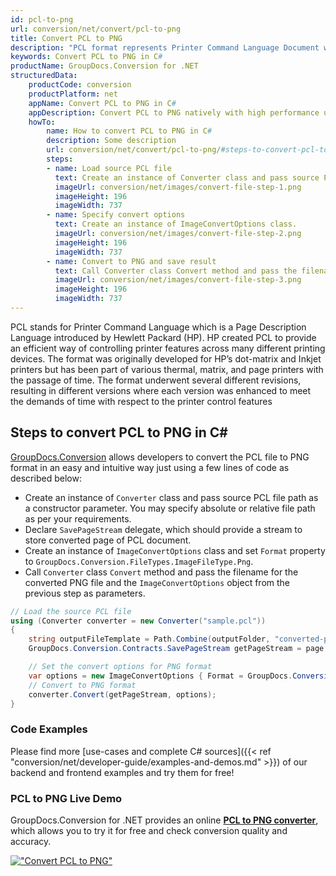 ```yaml
---
id: pcl-to-png
url: conversion/net/convert/pcl-to-png
title: Convert PCL to PNG
description: "PCL format represents Printer Command Language Document with .pcl extension. Learn how to convert PCL to PNG file programmatically in C# language using GroupDocs.Conversion for .NET library."
keywords: Convert PCL to PNG in C#
productName: GroupDocs.Conversion for .NET
structuredData:
    productCode: conversion
    productPlatform: net
    appName: Convert PCL to PNG in C#
    appDescription: Convert PCL to PNG natively with high performance using C# language and server side GroupDocs.Conversion for .NET APIs, without the use of any software like Microsoft or Open Office.
    howTo:
        name: How to convert PCL to PNG in C# 
        description: Some description
        url: conversion/net/convert/pcl-to-png/#steps-to-convert-pcl-to-png-in-c
        steps:
        - name: Load source PCL file 
          text: Create an instance of Converter class and pass source PCL file path as a constructor parameter. You may specify absolute or relative file path as per your requirements. 
          imageUrl: conversion/net/images/convert-file-step-1.png
          imageHeight: 196
          imageWidth: 737
        - name: Specify convert options 
          text: Create an instance of ImageConvertOptions class.
          imageUrl: conversion/net/images/convert-file-step-2.png
          imageHeight: 196
          imageWidth: 737
        - name: Convert to PNG and save result 
          text: Call Converter class Convert method and pass the filename for the converted HTML file and the ImageConvertOptions object from the previous step as parameters.
          imageUrl: conversion/net/images/convert-file-step-3.png
          imageHeight: 196
          imageWidth: 737
---
```


PCL stands for Printer Command Language which is a Page Description Language introduced by Hewlett Packard (HP). HP created PCL to provide an efficient way of controlling printer features across many different printing devices. The format was originally developed for HP’s dot-matrix and Inkjet printers but has been part of various thermal, matrix, and page printers with the passage of time. The format underwent several different revisions, resulting in different versions where each version was enhanced to meet the demands of time with respect to the printer control features

## Steps to convert PCL to PNG in C#

[GroupDocs.Conversion](https://products.groupdocs.com/conversion/net) allows developers to convert the PCL file to PNG format in an easy and intuitive way just using a few lines of code as described below:

* Create an instance of `Converter` class and pass source PCL file path as a constructor parameter. You may specify absolute or relative file path as per your requirements. 
* Declare `SavePageStream` delegate, which should provide a stream to store converted page of PCL document.
* Create an instance of `ImageConvertOptions` class and set `Format` property to `GroupDocs.Conversion.FileTypes.ImageFileType.Png`.
* Call `Converter` class `Convert` method and pass the filename for the converted PNG file and the `ImageConvertOptions` object from the previous step as parameters.

```csharp
// Load the source PCL file
using (Converter converter = new Converter("sample.pcl"))
{
    string outputFileTemplate = Path.Combine(outputFolder, "converted-page-{0}.png");
    GroupDocs.Conversion.Contracts.SavePageStream getPageStream = page => new FileStream(string.Format(outputFileTemplate, page), FileMode.Create);

    // Set the convert options for PNG format
    var options = new ImageConvertOptions { Format = GroupDocs.Conversion.FileTypes.ImageFileType.Png };   
    // Convert to PNG format
    converter.Convert(getPageStream, options);
}
```

### Code Examples

Please find more [use-cases and complete C# sources]({{< ref "conversion/net/developer-guide/examples-and-demos.md" >}}) of our backend and frontend examples and try them for free!

### PCL to PNG Live Demo

GroupDocs.Conversion for .NET provides an online [**PCL to PNG converter**](https://products.groupdocs.app/conversion/pcl-to-png), which allows you to try it for free and check conversion quality and accuracy.

[!["Convert PCL to PNG"](conversion/net/images/convert-to-png/convert-pcl-to-png.png)](https://products.groupdocs.app/conversion/pcl-to-png)